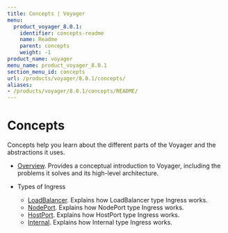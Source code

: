 ```yaml
---
title: Concepts | Voyager
menu:
  product_voyager_8.0.1:
    identifier: concepts-readme
    name: Readme
    parent: concepts
    weight: -1
product_name: voyager
menu_name: product_voyager_8.0.1
section_menu_id: concepts
url: /products/voyager/8.0.1/concepts/
aliases:
- /products/voyager/8.0.1/concepts/README/
---
```


# Concepts

Concepts help you learn about the different parts of the Voyager and the abstractions it uses.

- [Overview](/products/voyager/8.0.1/concepts/overview). Provides a conceptual introduction to Voyager, including the problems it solves and its high-level architecture.

- Types of Ingress
  - [LoadBalancer](/products/voyager/8.0.1/concepts/ingress-types/loadbalancer). Explains how LoadBalancer type Ingress works.
  - [NodePort](/products/voyager/8.0.1/concepts/ingress-types/nodeport). Explains how NodePort type Ingress works.
  - [HostPort](/products/voyager/8.0.1/concepts/ingress-types/hostport). Explains how HostPort type Ingress works.
  - [Internal](/products/voyager/8.0.1/concepts/ingress-types/internal). Explains how Internal type Ingress works.
